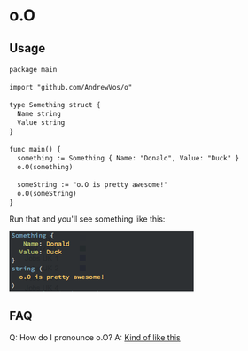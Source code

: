 # o.O

## Usage

    package main

    import "github.com/AndrewVos/o"

    type Something struct {
      Name string
      Value string
    }

    func main() {
      something := Something { Name: "Donald", Value: "Duck" }
      o.O(something)

      someString := "o.O is pretty awesome!"
      o.O(someString)
    }

Run that and you'll see something like this:

![output](https://github.com/AndrewVos/o/raw/master/output.png)

## FAQ
  Q: How do I pronounce o.O?
  A: [Kind of like this](http://www.youtube.com/watch?v=140S4LkQxxA)
